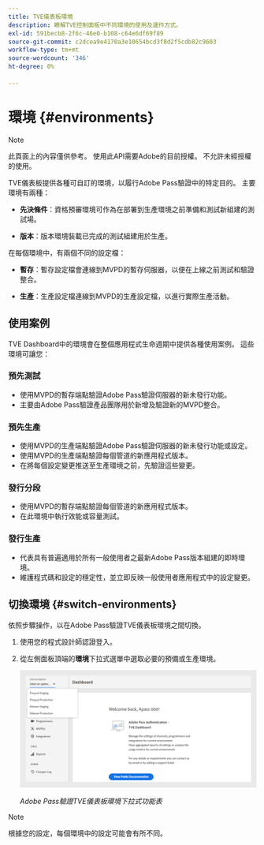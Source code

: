```yaml
---
title: TVE儀表板環境
description: 瞭解TVE控制面板中不同環境的使用及運作方式。
exl-id: 591becb8-2f6c-46e0-b108-c64e6df69f89
source-git-commit: c2dcea9e4170a3e10654bcd3f8d2f5cdb82c9603
workflow-type: tm+mt
source-wordcount: '346'
ht-degree: 0%

---
```


# 環境 {#environments}

>[!NOTE]
>
>此頁面上的內容僅供參考。 使用此API需要Adobe的目前授權。 不允許未經授權的使用。

TVE儀表板提供各種可自訂的環境，以履行Adobe Pass驗證中的特定目的。 主要環境有兩種：

* **先決條件**：資格預審環境可作為在部署到生產環境之前準備和測試新組建的測試場。

* **版本**：版本環境裝載已完成的測試組建用於生產。

在每個環境中，有兩個不同的設定檔：

* **暫存**：暫存設定檔會連線到MVPD的暫存伺服器，以便在上線之前測試和驗證整合。

* **生產**：生產設定檔連線到MVPD的生產設定檔，以進行實際生產活動。

## 使用案例

TVE Dashboard中的環境會在整個應用程式生命週期中提供各種使用案例。 這些環境可讓您：

### 預先測試

* 使用MVPD的暫存端點驗證Adobe Pass驗證伺服器的新未發行功能。
* 主要由Adobe Pass驗證產品團隊用於新增及驗證新的MVPD整合。

### 預先生產

* 使用MVPD的生產端點驗證Adobe Pass驗證伺服器的新未發行功能或設定。
* 使用MVPD的生產端點驗證每個管道的新應用程式版本。
* 在將每個設定變更推送至生產環境之前，先驗證這些變更。

### 發行分段

* 使用MVPD的暫存端點驗證每個管道的新應用程式版本。
* 在此環境中執行效能或容量測試。

### 發行生產

* 代表具有普遍適用於所有一般使用者之最新Adobe Pass版本組建的即時環境。
* 維護程式碼和設定的穩定性，並立即反映一般使用者應用程式中的設定變更。

## 切換環境 {#switch-environments}

依照步驟操作，以在Adobe Pass驗證TVE儀表板環境之間切換。

1. 使用您的程式設計師認證登入。
1. 從左側面板頂端的&#x200B;**環境**&#x200B;下拉式選單中選取必要的預備或生產環境。

   ![TVE儀表板環境下拉式清單](assets/tve-dashboard-env.png)

   *Adobe Pass驗證TVE儀表板環境下拉式功能表*

>[!NOTE]
>
> 根據您的設定，每個環境中的設定可能會有所不同。
